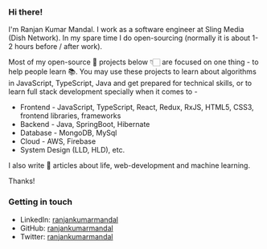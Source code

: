 ### Hi there!
I'm Ranjan Kumar Mandal. I work as a software engineer at Sling Media (Dish Network). In my spare time I do open-sourcing (normally it is about 1-2 hours before / after work).

Most of my open-source 🚀 projects below 👇🏻 are focused on one thing - to help people learn 📚. You may use these projects to learn about algorithms in JavaScript, TypeScript, Java and get prepared for technical skills, or to learn full stack development specially when it comes to -
- Frontend - JavaScript, TypeScript, React, Redux, RxJS, HTML5, CSS3, frontend libraries, frameworks 
- Backend - Java, SpringBoot, Hibernate 
- Database - MongoDB, MySql
- Cloud - AWS, Firebase
- System Design (LLD, HLD), etc.

I also write 📝 articles about life, web-development and machine learning.

Thanks!

### Getting in touch
- LinkedIn: [ranjankumarmandal](https://www.linkedin.com/in/ranjan-kumar-m-818367158/)
- GitHub: [ranjankumarmandal](https://github.com/ranjankumarmandal)
- Twitter: [ranjankumarmandal](https://twitter.com/Ranjan_ok)
